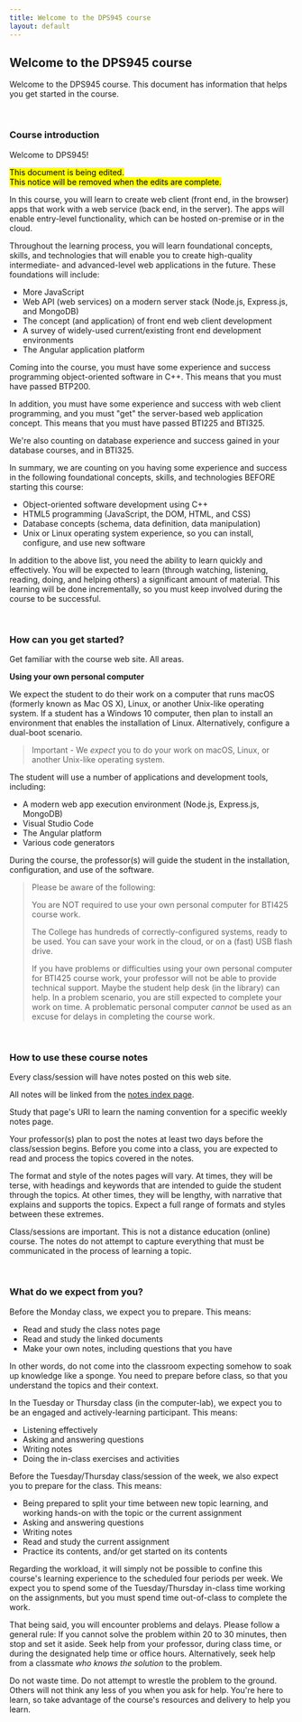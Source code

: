 ```yaml
---
title: Welcome to the DPS945 course
layout: default
---
```


## Welcome to the DPS945 course

Welcome to the DPS945 course. This document has information that helps you get started in the course.

<br>

### Course introduction

Welcome to DPS945!

<mark>This document is being edited.<br>This notice will be removed when the edits are complete.</mark>

In this course, you will learn to create web client (front end, in the browser) apps that work with a web service (back end, in the server). The apps will enable entry-level functionality, which can be hosted on-premise or in the cloud.

Throughout the learning process, you will learn foundational concepts, skills, and technologies that will enable you to create high-quality intermediate- and advanced-level web applications in the future. These foundations will include:
* More JavaScript
* Web API (web services) on a modern server stack (Node.js, Express.js, and MongoDB)
* The concept (and application) of front end web client development
* A survey of widely-used current/existing front end development environments
* The Angular application platform

Coming into the course, you must have some experience and success programming object-oriented software in C++. This means that you must have passed BTP200.

In addition, you must have some experience and success with web client programming, and you must "get" the server-based web application concept. This means that you must have passed BTI225 and BTI325.

We're also counting on database experience and success gained in your database courses, and in BTI325.

In summary, we are counting on you having some experience and success in the following foundational concepts, skills, and technologies BEFORE starting this course:
* Object-oriented software development using C++
* HTML5 programming (JavaScript, the DOM, HTML, and CSS)
* Database concepts (schema, data definition, data manipulation)
* Unix or Linux operating system experience, so you can install, configure, and use new software

In addition to the above list, you need the ability to learn quickly and effectively. You will be expected to learn (through watching, listening, reading, doing, and helping others) a significant amount of material. This learning will be done incrementally, so you must keep involved during the course to be successful.

<br>

### How can you get started?

Get familiar with the course web site. All areas.  

**Using your own personal computer**

We expect the student to do their work on a computer that runs macOS (formerly known as Mac OS X), Linux, or another Unix-like operating system. If a student has a Windows 10 computer, then plan to install an environment that enables the installation of Linux. Alternatively, configure a dual-boot scenario.

> Important - We *expect* you to do your work on macOS, Linux, or another Unix-like operating system. 

The student will use a number of applications and development tools, including:
* A modern web app execution environment (Node.js, Express.js, MongoDB)
* Visual Studio Code
* The Angular platform
* Various code generators 

During the course, the professor(s) will guide the student in the installation, configuration, and use of the software. 

> Please be aware of the following:
> 
> You are NOT required to use your own personal computer for BTI425 course work.
> 
> The College has hundreds of correctly-configured systems, ready to be used. You can save your work in the cloud, or on a (fast) USB flash drive.
> 
> If you have problems or difficulties using your own personal computer for BTI425 course work, your professor will not be able to provide technical support. Maybe the student help desk (in the library) can help. In a problem scenario, you are still expected to complete your work on time. A problematic personal computer *cannot* be used as an excuse for delays in completing the course work.

<br>

### How to use these course notes

Every class/session will have notes posted on this web site.

All notes will be linked from the [notes index page](https://bti425.ca/notes/). 

Study that page's URI to learn the naming convention for a specific weekly notes page.

Your professor(s) plan to post the notes at least two days before the class/session begins. Before you come into a class, you are expected to read and process the topics covered in the notes.

The format and style of the notes pages will vary. At times, they will be terse, with headings and keywords that are intended to guide the student through the topics. At other times, they will be lengthy, with narrative that explains and supports the topics. Expect a full range of formats and styles between these extremes.

Class/sessions are important. This is not a distance education (online) course. The notes do not attempt to capture everything that must be communicated in the process of learning a topic.

<br> 

### What do we expect from you?

Before the Monday class, we expect you to prepare. This means:
* Read and study the class notes page
* Read and study the linked documents
* Make your own notes, including questions that you have

In other words, do not come into the classroom expecting somehow to soak up knowledge like a sponge. You need to prepare before class, so that you understand the topics and their context.

In the Tuesday or Thursday class (in the computer-lab), we expect you to be an engaged and actively-learning participant. This means:
* Listening effectively
* Asking and answering questions
* Writing notes
* Doing the in-class exercises and activities

Before the Tuesday/Thursday class/session of the week, we also expect you to prepare for the class. This means:
* Being prepared to split your time between new topic learning, and working hands-on with the topic or the current assignment
* Asking and answering questions
* Writing notes
* Read and study the current assignment
* Practice its contents, and/or get started on its contents

Regarding the workload, it will simply not be possible to confine this course's learning experience to the scheduled four periods per week. We expect you to spend some of the Tuesday/Thursday in-class time working on the assignments, but you must spend time out-of-class to complete the work.

That being said, you will encounter problems and delays. Please follow a general rule: If you cannot solve the problem within 20 to 30 minutes, then stop and set it aside. Seek help from your professor, during class time, or during the designated help time or office hours. Alternatively, seek help from a classmate *who knows the solution* to the problem. 

Do not waste time. Do not attempt to wrestle the problem to the ground. Others will not think any less of you when you ask for help. You're here to learn, so take advantage of the course's resources and delivery to help you learn.

<br>